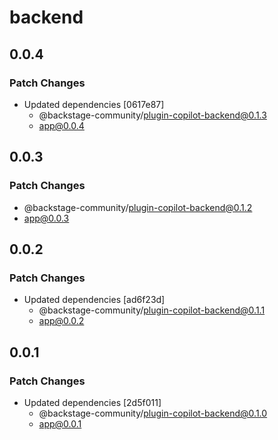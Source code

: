 # backend

## 0.0.4

### Patch Changes

- Updated dependencies [0617e87]
  - @backstage-community/plugin-copilot-backend@0.1.3
  - app@0.0.4

## 0.0.3

### Patch Changes

- @backstage-community/plugin-copilot-backend@0.1.2
- app@0.0.3

## 0.0.2

### Patch Changes

- Updated dependencies [ad6f23d]
  - @backstage-community/plugin-copilot-backend@0.1.1
  - app@0.0.2

## 0.0.1

### Patch Changes

- Updated dependencies [2d5f011]
  - @backstage-community/plugin-copilot-backend@0.1.0
  - app@0.0.1
